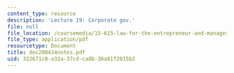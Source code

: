 ```yaml
---
content_type: resource
description: 'Lecture 19: Corporate gov.'
file: null
file_location: /coursemedia/15-615-law-for-the-entrepreneur-and-manager-spring-2003/322671c0a32a37cdca8b36a91f2015b2_doc200424notes.pdf
file_type: application/pdf
resourcetype: Document
title: doc200424notes.pdf
uid: 322671c0-a32a-37cd-ca8b-36a91f2015b2
---
```

